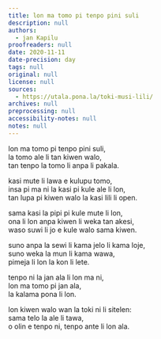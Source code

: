 ```yaml
---
title: lon ma tomo pi tenpo pini suli
description: null
authors:
  - jan Kapilu
proofreaders: null
date: 2020-11-11
date-precision: day
tags: null
original: null
license: null
sources:
  - https://utala.pona.la/toki-musi-lili/
archives: null
preprocessing: null
accessibility-notes: null
notes: null
---
```


lon ma tomo pi tenpo pini suli,  
la tomo ale li tan kiwen walo,  
tan tenpo la tomo li anpa li pakala.

kasi mute li lawa e kulupu tomo,  
insa pi ma ni la kasi pi kule ale li lon,  
tan lupa pi kiwen walo la kasi lili li open.

sama kasi la pipi pi kule mute li lon,  
ona li lon anpa kiwen li weka tan akesi,  
waso suwi li jo e kule walo sama kiwen.

suno anpa la sewi li kama jelo li kama loje,  
suno weka la mun li kama wawa,  
pimeja li lon la kon li lete.

tenpo ni la jan ala li lon ma ni,  
lon ma tomo pi jan ala,  
la kalama pona li lon.

lon kiwen walo wan la toki ni li sitelen:  
sama telo la ale li tawa,  
o olin e tenpo ni, tenpo ante li lon ala.